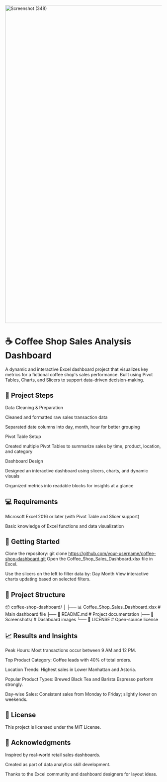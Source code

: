 
<img width="1920" height="1022" alt="Screenshot (348)" src="https://github.com/user-attachments/assets/ec00c64d-e2a9-4012-b044-6fd48b1d151c" />

# ☕ Coffee Shop Sales Analysis Dashboard
A dynamic and interactive Excel dashboard project that visualizes key metrics for a fictional coffee shop's sales performance. Built using Pivot Tables, Charts, and Slicers to support data-driven decision-making.

## 📌 Project Steps

Data Cleaning & Preparation

Cleaned and formatted raw sales transaction data

Separated date columns into day, month, hour for better grouping

Pivot Table Setup

Created multiple Pivot Tables to summarize sales by time, product, location, and category

Dashboard Design

Designed an interactive dashboard using slicers, charts, and dynamic visuals

Organized metrics into readable blocks for insights at a glance

## 💻 Requirements
Microsoft Excel 2016 or later (with Pivot Table and Slicer support)

Basic knowledge of Excel functions and data visualization

## 🚀 Getting Started
Clone the repository:
git clone https://github.com/your-username/coffee-shop-dashboard.git
Open the Coffee_Shop_Sales_Dashboard.xlsx file in Excel.

Use the slicers on the left to filter data by:
Day
Month
View interactive charts updating based on selected filters.

## 📁 Project Structure
📦 coffee-shop-dashboard/
│
├── 📊 Coffee_Shop_Sales_Dashboard.xlsx   # Main dashboard file
├── 📄 README.md                          # Project documentation
├── 📁 Screenshots/                       # Dashboard images
└── 📄 LICENSE                            # Open-source license

## 📈 Results and Insights
Peak Hours: Most transactions occur between 9 AM and 12 PM.

Top Product Category: Coffee leads with 40% of total orders.

Location Trends: Highest sales in Lower Manhattan and Astoria.

Popular Product Types: Brewed Black Tea and Barista Espresso perform strongly.

Day-wise Sales: Consistent sales from Monday to Friday; slightly lower on weekends.

## 📄 License
This project is licensed under the MIT License.

## 🙌 Acknowledgments
Inspired by real-world retail sales dashboards.

Created as part of data analytics skill development.

Thanks to the Excel community and dashboard designers for layout ideas.
